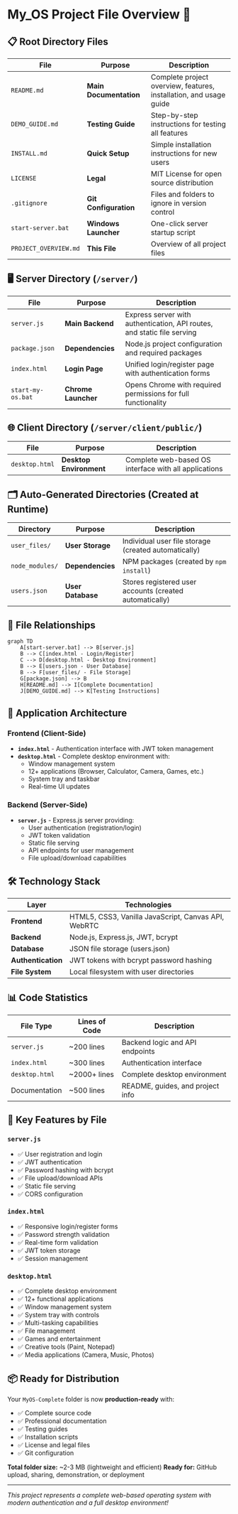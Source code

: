# My_OS Project File Overview 📁

## 📋 Root Directory Files

| File | Purpose | Description |
|------|---------|-------------|
| `README.md` | **Main Documentation** | Complete project overview, features, installation, and usage guide |
| `DEMO_GUIDE.md` | **Testing Guide** | Step-by-step instructions for testing all features |
| `INSTALL.md` | **Quick Setup** | Simple installation instructions for new users |
| `LICENSE` | **Legal** | MIT License for open source distribution |
| `.gitignore` | **Git Configuration** | Files and folders to ignore in version control |
| `start-server.bat` | **Windows Launcher** | One-click server startup script |
| `PROJECT_OVERVIEW.md` | **This File** | Overview of all project files |

## 🖥️ Server Directory (`/server/`)

| File | Purpose | Description |
|------|---------|-------------|
| `server.js` | **Main Backend** | Express server with authentication, API routes, and static file serving |
| `package.json` | **Dependencies** | Node.js project configuration and required packages |
| `index.html` | **Login Page** | Unified login/register page with authentication forms |
| `start-my-os.bat` | **Chrome Launcher** | Opens Chrome with required permissions for full functionality |

## 🌐 Client Directory (`/server/client/public/`)

| File | Purpose | Description |
|------|---------|-------------|
| `desktop.html` | **Desktop Environment** | Complete web-based OS interface with all applications |

## 🗂️ Auto-Generated Directories (Created at Runtime)

| Directory | Purpose | Description |
|-----------|---------|-------------|
| `user_files/` | **User Storage** | Individual user file storage (created automatically) |
| `node_modules/` | **Dependencies** | NPM packages (created by `npm install`) |
| `users.json` | **User Database** | Stores registered user accounts (created automatically) |

## 🔄 File Relationships

```mermaid
graph TD
    A[start-server.bat] --> B[server.js]
    B --> C[index.html - Login/Register]
    C --> D[desktop.html - Desktop Environment]
    B --> E[users.json - User Database]
    B --> F[user_files/ - File Storage]
    G[package.json] --> B
    H[README.md] --> I[Complete Documentation]
    J[DEMO_GUIDE.md] --> K[Testing Instructions]
```

## 🚀 Application Architecture

### Frontend (Client-Side)
- **`index.html`** - Authentication interface with JWT token management
- **`desktop.html`** - Complete desktop environment with:
  - Window management system
  - 12+ applications (Browser, Calculator, Camera, Games, etc.)
  - System tray and taskbar
  - Real-time UI updates

### Backend (Server-Side)
- **`server.js`** - Express.js server providing:
  - User authentication (registration/login)
  - JWT token validation
  - Static file serving
  - API endpoints for user management
  - File upload/download capabilities

## 🛠️ Technology Stack

| Layer | Technologies |
|-------|-------------|
| **Frontend** | HTML5, CSS3, Vanilla JavaScript, Canvas API, WebRTC |
| **Backend** | Node.js, Express.js, JWT, bcrypt |
| **Database** | JSON file storage (users.json) |
| **Authentication** | JWT tokens with bcrypt password hashing |
| **File System** | Local filesystem with user directories |

## 📊 Code Statistics

| File Type | Lines of Code | Description |
|-----------|---------------|-------------|
| `server.js` | ~200 lines | Backend logic and API endpoints |
| `index.html` | ~300 lines | Authentication interface |
| `desktop.html` | ~2000+ lines | Complete desktop environment |
| Documentation | ~500 lines | README, guides, and project info |

## 🎯 Key Features by File

### `server.js`
- ✅ User registration and login
- ✅ JWT authentication
- ✅ Password hashing with bcrypt
- ✅ File upload/download APIs
- ✅ Static file serving
- ✅ CORS configuration

### `index.html`
- ✅ Responsive login/register forms
- ✅ Password strength validation
- ✅ Real-time form validation
- ✅ JWT token storage
- ✅ Session management

### `desktop.html`
- ✅ Complete desktop environment
- ✅ 12+ functional applications
- ✅ Window management system
- ✅ System tray with controls
- ✅ Multi-tasking capabilities
- ✅ File management
- ✅ Games and entertainment
- ✅ Creative tools (Paint, Notepad)
- ✅ Media applications (Camera, Music, Photos)

## 📦 Ready for Distribution

Your `MyOS-Complete` folder is now **production-ready** with:
- ✅ Complete source code
- ✅ Professional documentation
- ✅ Testing guides
- ✅ Installation scripts
- ✅ License and legal files
- ✅ Git configuration

**Total folder size:** ~2-3 MB (lightweight and efficient)
**Ready for:** GitHub upload, sharing, demonstration, or deployment

---

*This project represents a complete web-based operating system with modern authentication and a full desktop environment!*
